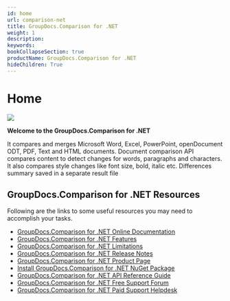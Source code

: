 ```yaml
---
id: home
url: comparison-net
title: GroupDocs.Comparison for .NET
weight: 1
description: 
keywords: 
bookCollapseSection: true
productName: GroupDocs.Comparison for .NET
hideChildren: True
---
```


#  Home 

![](images/comparison-net/home_0.png)

**Welcome to the GroupDocs.Comparison for .NET**

It compares and merges Microsoft Word, Excel, PowerPoint, openDocument ODT, PDF, Text and HTML documents. Document comparison API compares content to detect changes for words, paragraphs and characters. It also compares style changes like font size, bold, italic etc. Differences summary saved in a separate result file

## GroupDocs.Comparison for .NET Resources

Following are the links to some useful resources you may need to accomplish your tasks.

*   [GroupDocs.Comparison for .NET Online Documentation](https://docs.groupdocs.com/display/comparisonnet/)
*   [GroupDocs.Comparison for .NET Features](https://docs.groupdocs.com/display/comparisonnet/Features+Overview)
*   [GroupDocs.Comparison for .NET Limitations](https://docs.groupdocs.com/display/comparisonnet/Evaluation+Limitations+and+Licensing+of+GroupDocs.Comparison)
*   [GroupDocs.Comparison for .NET Release Notes](https://docs.groupdocs.com/display/comparisonnet/Release+Notes)
*   [GroupDocs.Comparison for .NET Product Page](https://products.groupdocs.com/comparison/net)
*   [Install GroupDocs.Comparison for .NET NuGet Package](https://www.nuget.org/packages/GroupDocs.Comparison/)
*   [GroupDocs.Comparison for .NET API Reference Guide](https://apireference.groupdocs.com/net/comparison)
*   [GroupDocs.Comparison for .NET Free Support Forum](https://forum.groupdocs.com/c/comparison)
*   [GroupDocs.Comparison for .NET Paid Support Helpdesk](https://helpdesk.groupdocs.com/)
